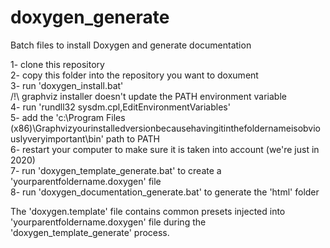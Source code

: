 # doxygen_generate
Batch files to install Doxygen and generate documentation

1- clone this repository<br>
2- copy this folder into the repository you want to doxument<br>
3- run 'doxygen_install.bat'<br>
/!\ graphviz installer doesn't update the PATH environment variable<br>
4- run 'rundll32 sysdm.cpl,EditEnvironmentVariables'<br>
5- add the 'c:\Program Files (x86)\Graphvizyourinstalledversionbecausehavingitinthefoldernameisobviouslyveryimportant\bin' path to PATH<br>
6- restart your computer to make sure it is taken into account (we're just in 2020)<br>
7- run 'doxygen_template_generate.bat' to create a 'yourparentfoldername.doxygen' file<br>
8- run 'doxygen_documentation_generate.bat' to generate the 'html' folder<br>

The 'doxygen.template' file contains common presets injected into 'yourparentfoldername.doxygen' file during the 'doxygen_template_generate' process.
